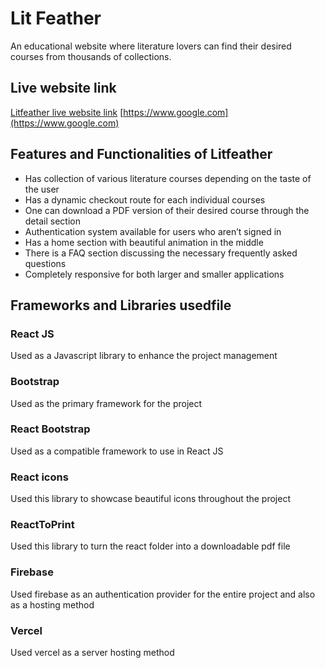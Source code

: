 # Lit Feather

An educational website where literature lovers can find their desired courses from thousands of collections.

## Live website link
[Litfeather live website link](https://www.google.com)
[https://www.google.com](https://www.google.com)


## Features and Functionalities of Litfeather

* Has collection of various literature courses depending on the taste of the user
* Has a dynamic checkout route for each individual courses
* One can download a PDF version of their desired course through the detail section
* Authentication system available for users who aren’t signed in
* Has a home section with beautiful animation in the middle
* There is a FAQ section discussing the necessary frequently asked questions
* Completely responsive for both larger and smaller applications


## Frameworks and Libraries usedfile
### React JS
Used as a Javascript library to enhance the project management
### Bootstrap
Used as the primary framework for the project
### React Bootstrap
Used as a compatible framework to use in React JS
### React icons
Used this library to showcase beautiful icons throughout the project
### ReactToPrint
Used this library to turn the react folder into a downloadable pdf file
### Firebase
Used firebase as an authentication provider for the entire project and also as a hosting method
### Vercel
Used vercel as a server hosting method